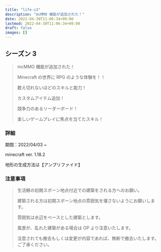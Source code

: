 ```yaml
---
title: "life-s3"
description: "mcMMO 機能が追加された！"
date: 2022-04-30T11:06:34+09:00
lastmod: 2022-04-30T11:06:34+09:00
draft: false
images: []
---
```


## シーズン 3

> mcMMO 機能が追加された！
>
> Minecraft の世界に RPG のような体験を！！
>
> 数え切れないほどのスキルと能力！
>
> カスタムアイテム追加！
>
> 競争力のあるリーダーボード！
>
> 楽しいゲームプレイに焦点を当てたスキル！

### 詳細

期間：2022/04/03 ~

minecraft ver. 1.18.2

地形の生成方法は【アンプリファイド】

### 注意事項

> 生活鯖の初期スポーン地点付近での建築をされる方へのお願い。
>
> 建築される方は初期スポーン地点の雰囲気を壊さないようにお願いします。
>
> 雰囲気は水辺をベースとした建築とします。
>
> 風景が、乱れた建築がある場合は OP より注意いたします。
>
> 注意されても撤去もしくは変更が内容であれば、無断で撤去いたします。ご了承ください。
